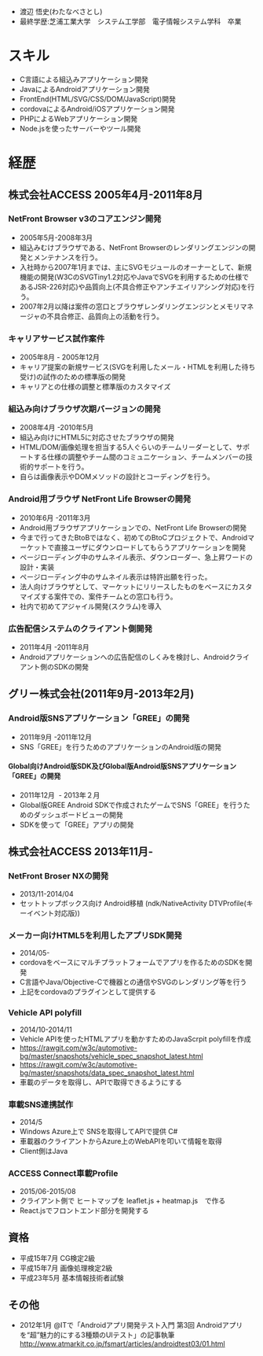 
* 渡辺 悟史(わたなべさとし)
* 最終学歴:芝浦工業大学　システム工学部　電子情報システム学科　卒業

# スキル

* C言語による組込みアプリケーション開発
* JavaによるAndroidアプリケーション開発
* FrontEnd(HTML/SVG/CSS/DOM/JavaScript)開発
* cordovaによるAndroid/iOSアプリケーション開発
* PHPによるWebアプリケーション開発
* Node.jsを使ったサーバーやツール開発

# 経歴

## 株式会社ACCESS 2005年4月-2011年8月

### NetFront Browser v3のコアエンジン開発
* 2005年5月-2008年3月
* 組込みむけブラウザである、NetFront Browserのレンダリングエンジンの開発とメンテナンスを行う。
* 入社時から2007年1月までは、主にSVGモジュールのオーナーとして、新規機能の開発(W3CのSVGTiny1.2対応やJavaでSVGを利用するための仕様であるJSR-226対応)や品質向上(不具合修正やアンチエイリアシング対応)を行う。
* 2007年2月以降は案件の窓口とブラウザレンダリングエンジンとメモリマネージャの不具合修正、品質向上の活動を行う。

### キャリアサービス試作案件
* 2005年8月 - 2005年12月
* キャリア提案の新規サービス(SVGを利用したメール・HTMLを利用した待ち受け)の試作のための標準版の開発
* キャリアとの仕様の調整と標準版のカスタマイズ

### 組込み向けブラウザ次期バージョンの開発
* 2008年4月 -2010年5月
* 組込み向けにHTML5に対応させたブラウザの開発
* HTML/DOM/画像処理を担当する5人ぐらいのチームリーダーとして、サポートする仕様の調整やチーム間のコミュニケーション、チームメンバーの技術的サポートを行う。
* 自らは画像表示やDOMメソッドの設計とコーディングを行う。

### Android用ブラウザ NetFront Life Browserの開発
* 2010年6月 -2011年3月
* Android用ブラウザアプリケーションでの、NetFront Life Browserの開発
* 今まで行ってきたBtoBではなく、初めてのBtoCプロジェクトで、Androidマーケットで直接ユーザにダウンロードしてもらうアプリケーションを開発
* ページローディング中のサムネイル表示、ダウンローダー、急上昇ワードの設計・実装
 * ページローディング中のサムネイル表示は特許出願を行った。
* 法人向けブラウザとして、マーケットにリリースしたものをベースにカスタマイズする案件での、案件チームとの窓口も行う。
* 社内で初めてアジャイル開発(スクラム)を導入

### 広告配信システムのクライアント側開発
* 2011年4月 -2011年8月
* Androidアプリケーションへの広告配信のしくみを検討し、Androidクライアント側のSDKの開発

## グリー株式会社(2011年9月-2013年2月)
### Android版SNSアプリケーション「GREE」の開発
* 2011年9月 -2011年12月
* SNS「GREE」を行うためのアプリケーションのAndroid版の開発

#### Global向けAndroid版SDK及びGlobal版Android版SNSアプリケーション「GREE」の開発
* 2011年12月  - 2013年２月
* Global版GREE Android SDKで作成されたゲームでSNS「GREE」を行うためのダッシュボードビューの開発
* SDKを使って「GREE」アプリの開発

## 株式会社ACCESS 2013年11月-

### NetFront Broser NXの開発
* 2013/11-2014/04
* セットトップボックス向け Android移植 (ndk/NativeActivity  DTVProfile(キーイベント対応版))

### メーカー向けHTML5を利用したアプリSDK開発
* 2014/05-
* cordovaをベースにマルチプラットフォームでアプリを作るためのSDKを開発
* C言語やJava/Objective-Cで機器との通信やSVGのレンダリング等を行う
* 上記をcordovaのプラグインとして提供する

###  Vehicle API  polyfill
* 2014/10-2014/11
* Vehicle APIを使ったHTMLアプリを動かすためのJavaScrpit polyfillを作成
 * https://rawgit.com/w3c/automotive-bg/master/snapshots/vehicle_spec_snapshot_latest.html
  * https://rawgit.com/w3c/automotive-bg/master/snapshots/data_spec_snapshot_latest.html
* 車載のデータを取得し、APIで取得できるようにする


### 車載SNS連携試作
* 2014/5
* Windows Azure上で SNSを取得してAPIで提供 C#
* 車載器のクライアントからAzure上のWebAPIを叩いて情報を取得
* Client側はJava

### ACCESS Connect車載Profile
* 2015/06-2015/08
* クライアント側で ヒートマップを leaflet.js + heatmap.js　で作る
* React.jsでフロントエンド部分を開発する



## 資格

* 平成15年7月 CG検定2級
* 平成15年7月 画像処理検定2級
* 平成23年5月 基本情報技術者試験

## その他
* 2012年1月 @ITで「Androidアプリ開発テスト入門 第3回 Androidアプリを“超”魅力的にする3種類のUIテスト」の記事執筆
  http://www.atmarkit.co.jp/fsmart/articles/androidtest03/01.html
